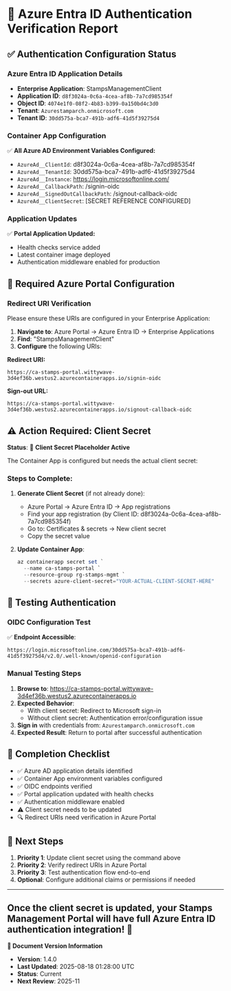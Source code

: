 # 🔐 Azure Entra ID Authentication Verification Report

## ✅ **Authentication Configuration Status**

### **Azure Entra ID Application Details**

- **Enterprise Application**: StampsManagementClient  
- **Application ID**: `d8f3024a-0c6a-4cea-af8b-7a7cd985354f`
- **Object ID**: `4074e1f0-08f2-4b83-b399-0a150bd4c3d0`
- **Tenant**: `Azurestamparch.onmicrosoft.com`
- **Tenant ID**: `30dd575a-bca7-491b-adf6-41d5f39275d4`

### **Container App Configuration**

✅ **All Azure AD Environment Variables Configured:**

- `AzureAd__ClientId`: d8f3024a-0c6a-4cea-af8b-7a7cd985354f
- `AzureAd__TenantId`: 30dd575a-bca7-491b-adf6-41d5f39275d4
- `AzureAd__Instance`: <https://login.microsoftonline.com/>
- `AzureAd__CallbackPath`: /signin-oidc
- `AzureAd__SignedOutCallbackPath`: /signout-callback-oidc
- `AzureAd__ClientSecret`: [SECRET REFERENCE CONFIGURED]

### **Application Updates**

✅ **Portal Application Updated:**

- Health checks service added
- Latest container image deployed
- Authentication middleware enabled for production

## 🔧 **Required Azure Portal Configuration**

### **Redirect URI Verification**

Please ensure these URIs are configured in your Enterprise Application:

1. **Navigate to**: Azure Portal → Azure Entra ID → Enterprise Applications
2. **Find**: "StampsManagementClient"
3. **Configure** the following URIs:

**Redirect URI:**

```
https://ca-stamps-portal.wittywave-3d4ef36b.westus2.azurecontainerapps.io/signin-oidc
```

**Sign-out URL:**

```
https://ca-stamps-portal.wittywave-3d4ef36b.westus2.azurecontainerapps.io/signout-callback-oidc
```

## ⚠️ **Action Required: Client Secret**

**Status**: 🔴 **Client Secret Placeholder Active**

The Container App is configured but needs the actual client secret:

### **Steps to Complete:**

1. **Generate Client Secret** (if not already done):
   - Azure Portal → Azure Entra ID → App registrations
   - Find your app registration (by Client ID: d8f3024a-0c6a-4cea-af8b-7a7cd985354f)
   - Go to: Certificates & secrets → New client secret
   - Copy the secret value

2. **Update Container App**:

   ```powershell
   az containerapp secret set `
     --name ca-stamps-portal `
     --resource-group rg-stamps-mgmt `
     --secrets azure-client-secret="YOUR-ACTUAL-CLIENT-SECRET-HERE"
   ```

## 🧪 **Testing Authentication**

### **OIDC Configuration Test**

✅ **Endpoint Accessible**:

```
https://login.microsoftonline.com/30dd575a-bca7-491b-adf6-41d5f39275d4/v2.0/.well-known/openid-configuration
```

### **Manual Testing Steps**

1. **Browse to**: <https://ca-stamps-portal.wittywave-3d4ef36b.westus2.azurecontainerapps.io>
2. **Expected Behavior**:
   - With client secret: Redirect to Microsoft sign-in
   - Without client secret: Authentication error/configuration issue
3. **Sign in** with credentials from: `Azurestamparch.onmicrosoft.com`
4. **Expected Result**: Return to portal after successful authentication

## 🎯 **Completion Checklist**

- ✅ Azure AD application details identified
- ✅ Container App environment variables configured  
- ✅ OIDC endpoints verified
- ✅ Portal application updated with health checks
- ✅ Authentication middleware enabled
- ⚠️ Client secret needs to be updated
- 🔍 Redirect URIs need verification in Azure Portal

## 🚀 **Next Steps**

1. **Priority 1**: Update client secret using the command above
2. **Priority 2**: Verify redirect URIs in Azure Portal
3. **Priority 3**: Test authentication flow end-to-end
4. **Optional**: Configure additional claims or permissions if needed

---

**Once the client secret is updated, your Stamps Management Portal will have full Azure Entra ID authentication integration!** 🎉
---

**📝 Document Version Information**
- **Version**: 1.4.0
- **Last Updated**: 2025-08-18 01:28:00 UTC  
- **Status**: Current
- **Next Review**: 2025-11